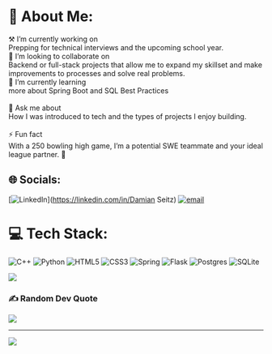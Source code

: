 # 💫 About Me:
⚒ I’m currently working on<br>Prepping for technical interviews and the upcoming school year.<br>🤝 I’m looking to collaborate on<br>Backend or full-stack projects that allow me to expand my skillset and make improvements to processes and solve real problems.<br>🌱 I’m currently learning<br>more about Spring Boot and SQL Best Practices <br><br>💬 Ask me about<br>How I was introduced to tech and the types of projects I enjoy building.<br><br>⚡ Fun fact<br>With a 250 bowling high game, I’m a potential SWE teammate and your ideal league partner. 🎳


## 🌐 Socials:
[![LinkedIn](https://img.shields.io/badge/LinkedIn-%230077B5.svg?logo=linkedin&logoColor=white)](https://linkedin.com/in/Damian Seitz) [![email](https://img.shields.io/badge/Email-D14836?logo=gmail&logoColor=white)](mailto:damesei@umich.edu) 

# 💻 Tech Stack:
![C++](https://img.shields.io/badge/c++-%2300599C.svg?style=for-the-badge&logo=c%2B%2B&logoColor=white) ![Python](https://img.shields.io/badge/python-3670A0?style=for-the-badge&logo=python&logoColor=ffdd54) ![HTML5](https://img.shields.io/badge/html5-%23E34F26.svg?style=for-the-badge&logo=html5&logoColor=white) ![CSS3](https://img.shields.io/badge/css3-%231572B6.svg?style=for-the-badge&logo=css3&logoColor=white) ![Spring](https://img.shields.io/badge/spring-%236DB33F.svg?style=for-the-badge&logo=spring&logoColor=white) ![Flask](https://img.shields.io/badge/flask-%23000.svg?style=for-the-badge&logo=flask&logoColor=white) ![Postgres](https://img.shields.io/badge/postgres-%23316192.svg?style=for-the-badge&logo=postgresql&logoColor=white) ![SQLite](https://img.shields.io/badge/sqlite-%2307405e.svg?style=for-the-badge&logo=sqlite&logoColor=white)

![](https://github-readme-stats.vercel.app/api/top-langs/?username=damesei&theme=dark&hide_border=true&include_all_commits=true&count_private=false&layout=compact)

### ✍️ Random Dev Quote
![](https://quotes-github-readme.vercel.app/api?type=horizontal&theme=radical)

---
[![](https://visitcount.itsvg.in/api?id=damesei&icon=0&color=0)](https://visitcount.itsvg.in)

<!-- Proudly created with GPRM ( https://gprm.itsvg.in ) -->
